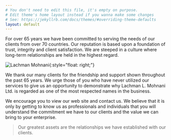```yaml
---
# You don't need to edit this file, it's empty on purpose.
# Edit theme's home layout instead if you wanna make some changes
# See: https://jekyllrb.com/docs/themes/#overriding-theme-defaults
layout: default
---
```


For over 65 years we have been committed to serving the needs of our
clients from over 70 countries. Our reputation is based upon a
foundation of trust, integrity and client satisfaction. We are steeped
in a culture where long-term relationships are held in the highest
regard.

![Lachman Mohnani](../img/lachman-mohnani.jpg "Lachman Mohnani"){:style="float: right;"}

We thank our many clients for the friendship and support shown
throughout the past 65 years. We urge those of you who have never
utilized our services to give us an opportunity to demonstrate why
Lachman L. Mohnani Ltd. is regarded as one of the most respected
names in the business.

We encourage you to view our web site and contact us. We believe that
it is only by getting to know us as professionals and individuals
that you will understand the commitment we have to our clients and
the value we can bring to your enterprise.

> Our greatest assets are the relationships we have established with our clients.
